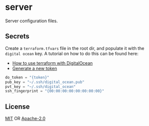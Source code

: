 # server
Server configuration files.

## Secrets
Create a `terraform.tfvars` file in the root dir, and populate it with the
`digital ocean` key. A tutorial on how to do this can be found here:

- [How to use terraform with DigitalOcean](https://www.digitalocean.com/community/tutorials/how-to-use-terraform-with-digitalocean)
- [Generate a new token](https://cloud.digitalocean.com/account/api)

```tf
do_token = "{token}"
pub_key = "~/.ssh/digital_ocean.pub"
pvt_key = "~/.ssh/digital_ocean"
ssh_fingerprint = "{00:00:00:00:00:00:00:00}"
```

## License
[MIT](./LICENSE-MIT) OR [Apache-2.0](./LICENSE-APACHE)
